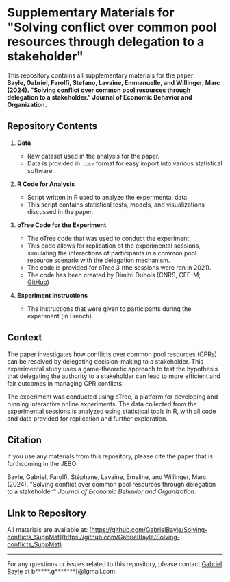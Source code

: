 # Supplementary Materials for "Solving conflict over common pool resources through delegation to a stakeholder"

This repository contains all supplementary materials for the paper:  
**Bayle, Gabriel, Farolfi, Stefano, Lavaine, Emmanuelle, and Willinger, Marc (2024). "Solving conflict over common pool resources through delegation to a stakeholder." Journal of Economic Behavior and Organization.**

## Repository Contents

1. **Data**  
   - Raw dataset used in the analysis for the paper.
   - Data is provided in `.csv` format for easy import into various statistical software.

2. **R Code for Analysis**  
   - Script written in R used to analyze the experimental data.
   - This script contains statistical tests, models, and visualizations discussed in the paper.
   
3. **oTree Code for the Experiment**  
   - The oTree code that was used to conduct the experiment.
   - This code allows for replication of the experimental sessions, simulating the interactions of participants in a common pool resource scenario with the delegation mechanism.
   - The code is provided for oTree 3 (the sessions were ran in 2021).
   - The code has been created by Dimitri Dubois (CNRS, CEE-M; [GitHub](https://github.com/dimdub34))

4. **Experiment Instructions**  
   - The instructions that were given to participants during the experiment (in French).

## Context

The paper investigates how conflicts over common pool resources (CPRs) can be resolved by delegating decision-making to a stakeholder. This experimental study uses a game-theoretic approach to test the hypothesis that delegating the authority to a stakeholder can lead to more efficient and fair outcomes in managing CPR conflicts.

The experiment was conducted using oTree, a platform for developing and running interactive online experiments. The data collected from the experimental sessions is analyzed using statistical tools in R, with all code and data provided for replication and further exploration.

## Citation

If you use any materials from this repository, please cite the paper that is forthcoming in the JEBO:

Bayle, Gabriel, Farolfi, Stéphane, Lavaine, Emeline, and Willinger, Marc (2024). "Solving conflict over common pool resources through delegation to a stakeholder." *Journal of Economic Behavior and Organization*.

## Link to Repository

All materials are available at: [https://github.com/GabrielBayle/Solving-conflicts_SuppMat](https://github.com/GabrielBayle/Solving-conflicts_SuppMat)

---

For any questions or issues related to this repository, please contact [Gabriel Bayle](https://sites.google.com/view/gabrielbayle/welcome) at b*****.g*******[@]gmail.com.
